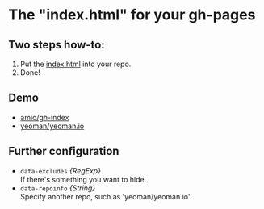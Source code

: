 # The "index.html" for your gh-pages

## Two steps how-to:

1. Put the [index.html](https://github.com/amio/gh-index/blob/gh-pages/index.html) into your repo.
2. Done!

## Demo

* [amio/gh-index](https://github.com/amio/gh-index)
* [yeoman/yeoman.io](http://amio.github.io/gh-index/demo/)

## Further configuration

* `data-excludes` *{RegExp}*  
  If there's something you want to hide.
* `data-repoinfo` *{String}*  
  Specify another repo, such as 'yeoman/yeoman.io'.

